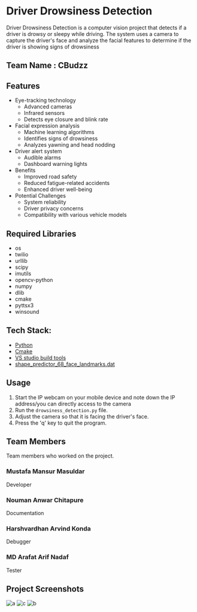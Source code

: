 # 
# Driver Drowsiness Detection

Driver Drowsiness Detection is a computer vision project that detects if a driver is drowsy or sleepy while driving. The system uses a camera to capture the driver's face and analyze the facial features to determine if the driver is showing signs of drowsiness


## Team Name : CBudzz




## Features
- Eye-tracking technology
	-	 Advanced cameras
	-	 Infrared sensors
	-	 Detects eye closure and blink rate
- Facial expression analysis
	-	 Machine learning algorithms
	-	 Identifies signs of drowsiness
	-	 Analyzes yawning and head nodding
-  Driver alert system 
	-	 Audible alarms
	-	 Dashboard warning lights
-  Benefits
	-	Improved road safety
	-	Reduced fatigue-related accidents
	-	Enhanced driver well-being 
-  Potential Challenges
	-	System reliability
	-   Driver privacy concerns
	-	Compatibility with various vehicle models

## Required Libraries

- os
- twilio
- urllib
- scipy
- imutils
- opencv-python
- numpy 
- dlib
- cmake
- pyttsx3
- winsound

## Tech Stack:

 - [Python](https://www.python.org/ftp/python/3.11.3/python-3.11.3-amd64.exe)
 - [Cmake]( https://cmake.org/download/)
 - [VS studio build tools](https://visualstudio.microsoft.com/visual-cpp-build-tools/  )
 - [shape_predictor_68_face_landmarks.dat](https://github.com/italojs/facial-landmarks-recognition/raw/master/shape_predictor_68_face_landmarks.dat )
## Usage
1. Start the IP webcam on your mobile device and note down the IP address/you can directly access to the camera
2. Run the `drowsiness_detection.py` file.
3. Adjust the camera so that it is facing the driver's face.
4. Press the 'q' key to quit the program.

## Team Members
Team members who worked on the project.

### Mustafa Mansur Masuldar
Developer

### Nouman Anwar Chitapure
Documentation

### Harshvardhan Arvind Konda
Debugger

### MD Arafat Arif Nadaf
Tester
## Project Screenshots


![a](https://user-images.githubusercontent.com/128338390/232349080-777298fd-ac61-496f-86db-3afea016b7b7.jpeg)
![c](https://user-images.githubusercontent.com/128338390/232351612-8d4f2671-0b04-4ad7-8e07-d46927638695.jpeg)
![b](https://user-images.githubusercontent.com/128338390/232349083-a61d2050-c081-4aaf-8942-ce95d671b068.jpeg)


